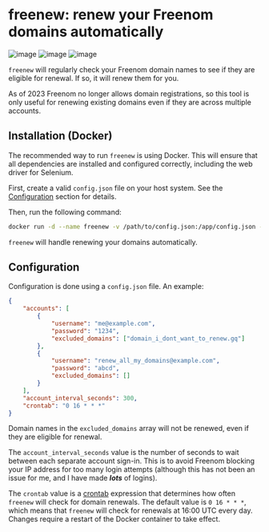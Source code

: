 # freenew: renew your Freenom domains automatically

![image](https://img.shields.io/badge/Selenium-43B02A?style=for-the-badge&logo=Selenium&logoColor=white) ![image](https://img.shields.io/badge/Python-3776AB?style=for-the-badge&logo=python&logoColor=white) ![image](https://img.shields.io/badge/Docker-2CA5E0?style=for-the-badge&logo=docker&logoColor=white)

`freenew` will regularly check your Freenom domain names to see if they are eligible for renewal. If so, it will renew them for you.

As of 2023 Freenom no longer allows domain registrations, so this tool is only useful for renewing existing domains even if they are across multiple accounts.

## Installation (Docker)

The recommended way to run `freenew` is using Docker. This will ensure that all dependencies are installed and configured correctly, including the web driver for Selenium.

First, create a valid `config.json` file on your host system. See the [Configuration](#configuration) section for details.

Then, run the following command:

```bash
docker run -d --name freenew -v /path/to/config.json:/app/config.json --restart unless-stopped manchineel/freenew
```

`freenew` will handle renewing your domains automatically.

## Configuration

Configuration is done using a `config.json` file. An example:

```json
{
    "accounts": [
        {
            "username": "me@example.com",
            "password": "1234",
            "excluded_domains": ["domain_i_dont_want_to_renew.gq"]
        },
        {
            "username": "renew_all_my_domains@example.com",
            "password": "abcd",
            "excluded_domains": []
        }
    ],
    "account_interval_seconds": 300,
    "crontab": "0 16 * * *"
}
```

Domain names in the `excluded_domains` array will not be renewed, even if they are eligible for renewal.

The `account_interval_seconds` value is the number of seconds to wait between each separate account sign-in. This is to avoid Freenom blocking your IP address for too many login attempts (although this has not been an issue for me, and I have made ***lots*** of logins).

The `crontab` value is a [crontab](https://crontab.guru/) expression that determines how often `freenew` will check for domain renewals. The default value is `0 16 * * *`, which means that `freenew` will check for renewals at 16:00 UTC every day. Changes require a restart of the Docker container to take effect.